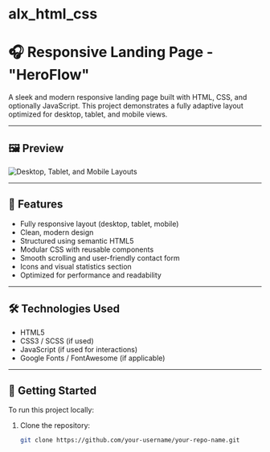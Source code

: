 # alx_html_css
# 🎧 Responsive Landing Page - "HeroFlow"

A sleek and modern responsive landing page built with HTML, CSS, and optionally JavaScript. This project demonstrates a fully adaptive layout optimized for desktop, tablet, and mobile views.

---

## 🖼 Preview

![Desktop, Tablet, and Mobile Layouts](path-to-screenshot.jpg)

---

## 📁 Features

- Fully responsive layout (desktop, tablet, mobile)
- Clean, modern design
- Structured using semantic HTML5
- Modular CSS with reusable components
- Smooth scrolling and user-friendly contact form
- Icons and visual statistics section
- Optimized for performance and readability

---

## 🛠️ Technologies Used

- HTML5
- CSS3 / SCSS (if used)
- JavaScript (if used for interactions)
- Google Fonts / FontAwesome (if applicable)

---

## 🚀 Getting Started

To run this project locally:

1. Clone the repository:
   ```bash
   git clone https://github.com/your-username/your-repo-name.git
